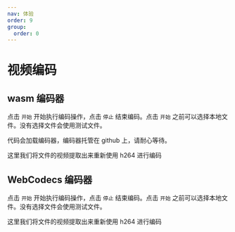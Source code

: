 ```yaml
---
nav: 体验
order: 9
group:
  order: 0
---
```


# 视频编码

## wasm 编码器

点击 ```开始``` 开始执行编码操作，点击 ```停止``` 结束编码。点击 ```开始``` 之前可以选择本地文件。没有选择文件会使用测试文件。

代码会加载编码器，编码器托管在 github 上，请耐心等待。

这里我们将文件的视频提取出来重新使用 h264 进行编码

<code src="./video-encode-wasm.tsx"></code>

## WebCodecs 编码器

点击 ```开始``` 开始执行编码操作，点击 ```停止``` 结束编码。点击 ```开始``` 之前可以选择本地文件。没有选择文件会使用测试文件。

这里我们将文件的视频提取出来重新使用 h264 进行编码

<code src="./video-encode-webcodecs.tsx"></code>